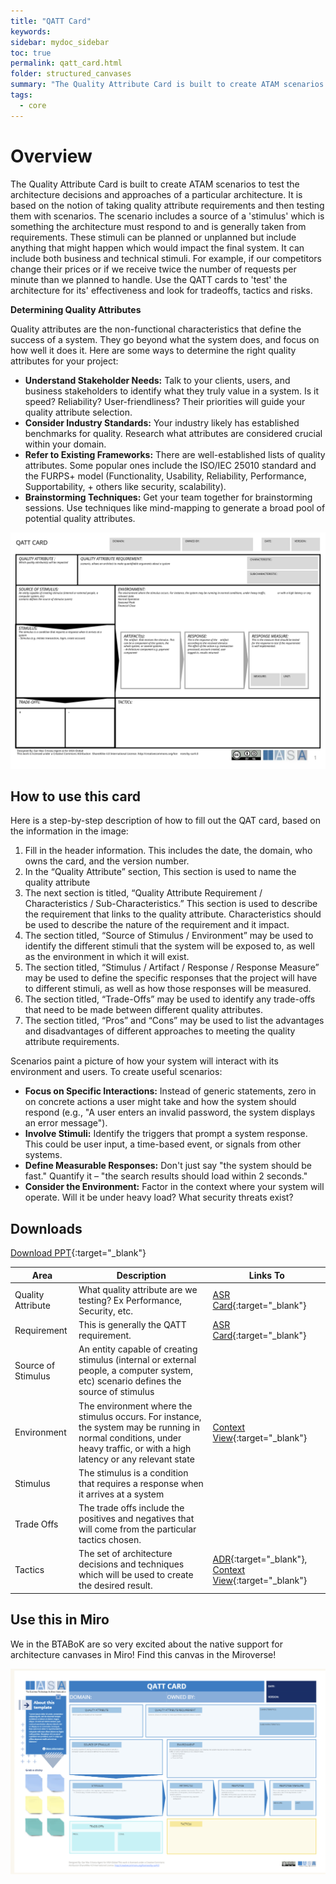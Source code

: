 ```yaml
---
title: "QATT Card"
keywords: 
sidebar: mydoc_sidebar
toc: true
permalink: qatt_card.html
folder: structured_canvases
summary: "The Quality Attribute Card is built to create ATAM scenarios to test the architecture decisions and approaches of a particular architecture."
tags: 
  - core
---
```


# Overview

The Quality Attribute Card is built to create ATAM scenarios to test the architecture decisions and approaches of a particular architecture. It is based on the notion of taking quality attribute requirements and then testing them with scenarios. The scenario includes a source of a 'stimulus' which is something the architecture must respond to and is generally taken from requirements. These stimuli can be planned or unplanned but include anything that might happen which would impact the final system. It can include both business and technical stimuli. For example, if our competitors change their prices or if we receive twice the number of requests per minute than we planned to handle. Use the QATT cards to 'test' the architecture for its' effectiveness and look for tradeoffs, tactics and risks. 

**Determining Quality Attributes**

Quality attributes are the non-functional characteristics that define the success of a system. They go beyond what the system does, and focus on how well it does it. Here are some ways to determine the right quality attributes for your project:

- **Understand Stakeholder Needs:** Talk to your clients, users, and business stakeholders to identify what they truly value in a system. Is it speed? Reliability? User-friendliness? Their priorities will guide your quality attribute selection.
- **Consider Industry Standards:** Your industry likely has established benchmarks for quality. Research what attributes are considered crucial within your domain.
- **Refer to Existing Frameworks:** There are well-established lists of quality attributes. Some popular ones include the ISO/IEC 25010 standard and the FURPS+ model (Functionality, Usability, Reliability, Performance, Supportability, + others like security, scalability).
- **Brainstorming Techniques:** Get your team together for brainstorming sessions. Use techniques like mind-mapping to generate a broad pool of potential quality attributes.



![image001](media/qatt_card.svg)

## How to use this card


Here is a step-by-step description of how to fill out the QAT card, based on the information in the image:

1. Fill in the header information. This includes the date, the domain, who owns the card, and the version number.
2. In the “Quality Attribute” section, This section is used to name the quality attribute
3. The next section is titled, “Quality Attribute Requirement / Characteristics / Sub-Characteristics.” This section is used to describe the requirement that links to the quality attribute. Characteristics should be used to describe the nature of the requirement and it impact. 
4. The section titled, “Source of Stimulus / Environment” may be used to identify the different stimuli that the system will be exposed to, as well as the environment in which it will exist.
5. The section titled, “Stimulus / Artifact / Response / Response Measure” may be used to define the specific responses that the project will have to different stimuli, as well as how those responses will be measured.
6. The section titled, “Trade-Offs” may be used to identify any trade-offs that need to be made between different quality attributes.
7. The section titled, “Pros” and “Cons” may be used to list the advantages and disadvantages of different approaches to meeting the quality attribute requirements.

Scenarios paint a picture of how your system will interact with its environment and users. To create useful scenarios:

- **Focus on Specific Interactions:** Instead of generic statements, zero in on concrete actions a user might take and how the system should respond (e.g., "A user enters an invalid password, the system displays an error message").
- **Involve Stimuli:** Identify the triggers that prompt a system response. This could be user input, a time-based event, or signals from other systems.
- **Define Measurable Responses:** Don't just say "the system should be fast." Quantify it – "the search results should load within 2 seconds."
- **Consider the Environment:** Factor in the context where your system will operate. Will it be under heavy load? What security threats exist?

## Downloads

[Download PPT](media/ppt/qatt_card.ppt){:target="_blank"}

| Area               | Description                                                                                                                                                                | Links To                                                                                                         |
| ------------------ | -------------------------------------------------------------------------------------------------------------------------------------------------------------------------- | ---------------------------------------------------------------------------------------------------------------- |
| Quality Attribute  | What quality attribute are we testing? Ex Performance, Security, etc.                                                                                                      | [ASR Card](architecture_requirement_card.md){:target="_blank"}                                                   |
| Requirement        | This is generally the QATT requirement.                                                                                                                                    | [ASR Card](architecture_requirement_card.md){:target="_blank"}                                                   |
| Source of Stimulus | An entity capable of creating stimulus (internal or external people, a computer system, etc) scenario defines the source of stimulus                                       |                                                                                                                  |
| Environment        | The environment where the stimulus occurs. For instance, the system may be running in normal conditions, under heavy traffic, or with a high latency or any relevant state | [Context View](context_view_card.md){:target="_blank"}                                                           |
| Stimulus           | The stimulus is a condition that requires a response when it arrives at a system                                                                                           |                                                                                                                  |
| Trade Offs         | The trade offs include the positives and negatives that will come from the particular tactics chosen.                                                                      |                                                                                                                  |
| Tactics            | The set of architecture decisions and techniques which will be used to create the desired result.                                                                          | [ADR](architecture_decision_record.md){:target="_blank"}, [Context View](context_view_card.md){:target="_blank"} |

## Use this in Miro

We in the BTABoK are so very excited about the native support for architecture canvases in Miro! Find this canvas in the Miroverse!

![image001](media/QATTMiro.png)